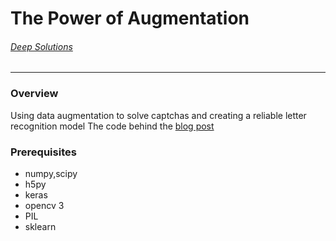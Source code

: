 # The Power of Augmentation
###### [Deep Solutions](http://deepnsolutions.com)

----------------------------------------------------
### Overview
Using data augmentation to solve captchas and creating a reliable letter recognition model
The code behind the [blog post](https://deeplearningmania.quora.com/The-Power-of-Data-Augmentation-2)


### Prerequisites
 - numpy,scipy
 - h5py
 - keras
 - opencv 3
 - PIL
 - sklearn

